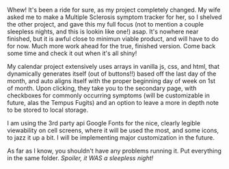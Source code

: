 Whew! It's been a ride for sure, as my project completely changed. My wife asked me to make a Multiple Sclerosis symptom tracker for her, so I shelved the other project, and gave this my full focus (not to mention a couple sleepless nights, and this is lookin like one!) asap. It's nowhere near finished, but it is awful close to minimun viable product, and will have to do for now. Much more work ahead for the true, finished version. Come back some time and check it out when it's all shiny!

My calendar project extensively uses arrays in vanilla js, css, and html, that dynamically generates itself (out of buttons!!) based off the last day of the month, and auto aligns itself with the proper beginning day of week on 1st of month. Upon clicking, they take you to the secondary page, with checkboxes for commonly occurring symptoms (will be customizable in future, alas the Tempus Fugits) and an option to leave a more in depth note to be stored to local storage.

I am using the 3rd party api Google Fonts for the nice, clearly legible viewability on cell screens, where it will be used the most, and some icons, to jazz it up a bit. I will be implementing major customization in the future.

As far as I know, you shouldn't have any problems running it. Put everything in the same folder.
*Spoiler, it WAS a sleepless night!*
